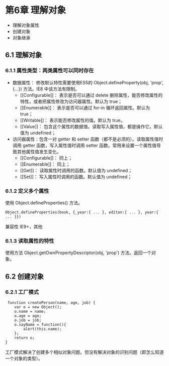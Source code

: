 # 第6章 理解对象

- 理解对象属性
- 创建对象
- 对象继承

## 6.1 理解对象

### 6.1.1 属性类型：两类属性可以同时存在

  - 数据属性： 修改默认特性需要使用ES5的 Object.defineProperty(obj, 'prop', {...}) 方法。IE8 中该方法有限制。
    - [[Configurable]]： 表示是否可以通过 delete 删除属性，能否修改属性的特性，或者把属性修改为访问器属性。默认为 true；
    - [[Enumerable]]： 表示是否可以通过 for-in 循环返回属性。默认为 true；
    - [[Writable]]： 表示能否修改属性的值。默认为 true。
    - [[Value]]： 包含这个属性的数据值。读取写入属性值，都是操作它。默认值为 undefined；
  - 访问器属性：包含一对 getter 和 setter 函数（都不是必须的）。读取属性值时调用 getter 函数，写入属性值时调用 setter 函数。常用来设置一个属性值导致其他属性值发生变化。
    - [[Configurable]]： 同上；
    - [[Enumerable]]： 同上；
    - [[Get]]： 读取属性时调用的函数。默认值为 undefined；
    - [[Set]]： 写入属性时调用的函数。默认值为 undefined；

### 6.1.2 定义多个属性

使用 Object.defineProperties() 方法。

```
Object.defineProperties(book, {_year:{ ... }, editon:{ ... }, year:{ ... }})
```
 
兼容性 IE9+，其他

### 6.1.3 读取属性的特性

使用方法 Object.getOwnPropertyDescriptor(obj, 'prop') 方法。返回一个对象。

## 6.2 创建对象

### 6.2.1 工厂模式

```
 function createPerson(name, age, job) {
	var o = new Object();
	o.name = name;
	o.age = age;
	o.job = job;
	o.sayName = function(){
		alert(this.name);
	};
	return o;
}
```

工厂模式解决了创建多个相似对象问题。但没有解决对象的识别问题（即怎么知道一个对象的类型）。